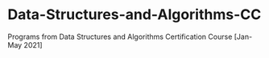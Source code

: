 # Data-Structures-and-Algorithms-CC
Programs from Data Structures and Algorithms Certification Course [Jan-May 2021]
